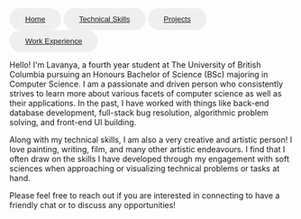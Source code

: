 <button 
  style=
  "border-radius: 24px;
  color: #3c4043;
  padding: 12px 28px;
  border: none" 
  type="button"> <a href="https://lavanyamenon15.github.io"> Home </a> </button> 
<button 
  style=
  "border-radius: 24px;
  color: #3c4043;
  padding: 12px 28px;
  border: none"
  type="button"> <a href="https://lavanyamenon15.github.io/technicalskills"> Technical Skills </a> </button> 
<button 
  style=
  "border-radius: 24px;
  color: #3c4043;
  padding: 12px 28px;
  border: none"
  type="button"> <a href="https://lavanyamenon15.github.io/projects"> Projects </a> </button> 
<button 
  style=
  "border-radius: 24px;
  color: #3c4043;
  padding: 12px 28px;
  border: none"
  type="button"> <a href="https://lavanyamenon15.github.io/workexperience"> Work Experience </a> </button> 

Hello! I'm Lavanya, a fourth year student at The University of British Columbia pursuing an Honours Bachelor of Science (BSc) majoring in Computer Science. I am a passionate and driven person who consistently strives to learn more about various facets of computer science as well as their applications. In the past, I have worked with things like back-end database development, full-stack bug resolution, algorithmic problem solving, and front-end UI building.

Along with my technical skills, I am also a very creative and artistic person! I love painting, writing, film, and many other artistic endeavours. I find that I often draw on the skills I have developed through my engagement with soft sciences when approaching or visualizing technical problems or tasks at hand.

Please feel free to reach out if you are interested in connecting to have a friendly chat or to discuss any opportunities!

